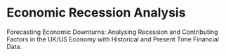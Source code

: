 # Economic Recession Analysis
Forecasting Economic Downturns: Analysing Recession and Contributing Factors in the UK/US Economy with Historical and Present Time Financial Data.
